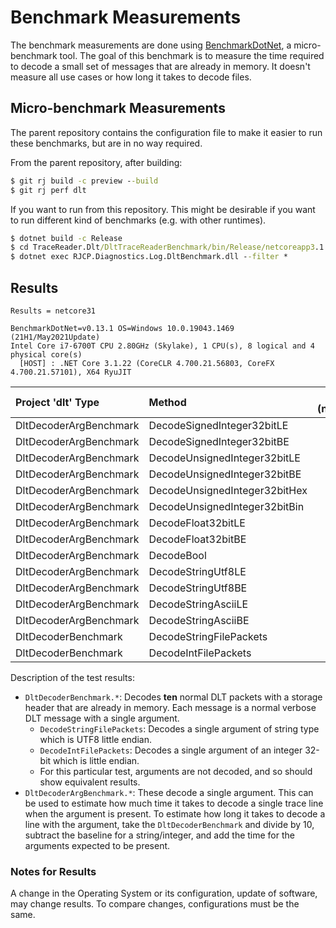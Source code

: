 # Benchmark Measurements

The benchmark measurements are done using
[BenchmarkDotNet](https://benchmarkdotnet.org/), a micro-benchmark tool. The
goal of this benchmark is to measure the time required to decode a small set of
messages that are already in memory. It doesn't measure all use cases or how
long it takes to decode files.

## Micro-benchmark Measurements

The parent repository contains the configuration file to make it easier to run
these benchmarks, but are in no way required.

From the parent repository, after building:

```cmd
$ git rj build -c preview --build
$ git rj perf dlt
```

If you want to run from this repository. This might be desirable if you want to
run different kind of benchmarks (e.g. with other runtimes).

```cmd
$ dotnet build -c Release
$ cd TraceReader.Dlt/DltTraceReaderBenchmark/bin/Release/netcoreapp3.1
$ dotnet exec RJCP.Diagnostics.Log.DltBenchmark.dll --filter *
```

## Results

```text
Results = netcore31

BenchmarkDotNet=v0.13.1 OS=Windows 10.0.19043.1469 (21H1/May2021Update)
Intel Core i7-6700T CPU 2.80GHz (Skylake), 1 CPU(s), 8 logical and 4 physical core(s)
  [HOST] : .NET Core 3.1.22 (CoreCLR 4.700.21.56803, CoreFX 4.700.21.57101), X64 RyuJIT
```

| Project 'dlt' Type     | Method                        | mean (netcore31) | stderr |
|:-----------------------|:------------------------------|-----------------:|-------:|
| DltDecoderArgBenchmark | DecodeSignedInteger32bitLE    | 10.73            | 0.05   |
| DltDecoderArgBenchmark | DecodeSignedInteger32bitBE    | 10.33            | 0.05   |
| DltDecoderArgBenchmark | DecodeUnsignedInteger32bitLE  | 11.23            | 0.02   |
| DltDecoderArgBenchmark | DecodeUnsignedInteger32bitBE  | 11.75            | 0.06   |
| DltDecoderArgBenchmark | DecodeUnsignedInteger32bitHex | 11.36            | 0.05   |
| DltDecoderArgBenchmark | DecodeUnsignedInteger32bitBin | 11.57            | 0.05   |
| DltDecoderArgBenchmark | DecodeFloat32bitLE            | 9.08             | 0.03   |
| DltDecoderArgBenchmark | DecodeFloat32bitBE            | 9.32             | 0.04   |
| DltDecoderArgBenchmark | DecodeBool                    | 7.10             | 0.03   |
| DltDecoderArgBenchmark | DecodeStringUtf8LE            | 54.57            | 0.20   |
| DltDecoderArgBenchmark | DecodeStringUtf8BE            | 56.27            | 0.26   |
| DltDecoderArgBenchmark | DecodeStringAsciiLE           | 44.39            | 0.15   |
| DltDecoderArgBenchmark | DecodeStringAsciiBE           | 43.41            | 0.17   |
| DltDecoderBenchmark    | DecodeStringFilePackets       | 3691.85          | 9.40   |
| DltDecoderBenchmark    | DecodeIntFilePackets          | 3201.87          | 1.32   |

Description of the test results:

* `DltDecoderBenchmark.*`: Decodes **ten** normal DLT packets with a storage
  header that are already in memory. Each message is a normal verbose DLT
  message with a single argument.
  * `DecodeStringFilePackets`: Decodes a single argument of string type which is
    UTF8 little endian.
  * `DecodeIntFilePackets`: Decodes a single argument of an integer 32-bit which
    is little endian.
  * For this particular test, arguments are not decoded, and so should show
    equivalent results.
* `DltDecoderArgBenchmark.*`: These decode a single argument. This can be used
  to estimate how much time it takes to decode a single trace line when the
  argument is present. To estimate how long it takes to decode a line with the
  argument, take the `DltDecoderBenchmark` and divide by 10, subtract the
  baseline for a string/integer, and add the time for the arguments expected to
  be present.

### Notes for Results

A change in the Operating System or its configuration, update of software, may
change results. To compare changes, configurations must be the same.

